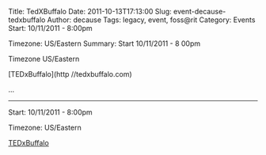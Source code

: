 Title: TedXBuffalo
Date: 2011-10-13T17:13:00
Slug: event-decause-tedxbuffalo
Author: decause
Tags: legacy, event, foss@rit
Category: Events
Start: 10/11/2011 - 8:00pm

Timezone: US/Eastern
Summary: 
	Start  10/11/2011 - 8 00pm

Timezone  US/Eastern

[TEDxBuffalo](http //tedxbuffalo.com)

 ... 

---
Start: 10/11/2011 - 8:00pm

Timezone: US/Eastern

[TEDxBuffalo](http://tedxbuffalo.com)

